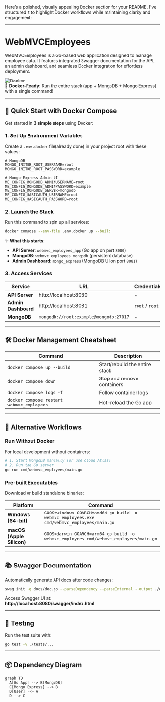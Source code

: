 Here’s a polished, visually appealing Docker section for your README. I've structured it to highlight Docker workflows while maintaining clarity and engagement:

---

# WebMVCEmployees

WebMVCEmployees is a Go-based web application designed to manage employee data. It features integrated Swagger documentation for the API, an admin dashboard, and seamless Docker integration for effortless deployment.

![Docker](https://img.shields.io/badge/Docker-✓-blue?logo=docker)  
🐳 **Docker-Ready**: Run the entire stack (app + MongoDB + Mongo Express) with a single command!

---

## 🚀 Quick Start with Docker Compose

Get started in **3 simple steps** using Docker:

### 1. **Set Up Environment Variables**

Create a `.env.docker` file(already done) in your project root with these values:

```env
# MongoDB
MONGO_INITDB_ROOT_USERNAME=root
MONGO_INITDB_ROOT_PASSWORD=example

# Mongo-Express Admin UI
ME_CONFIG_MONGODB_ADMINUSERNAME=root
ME_CONFIG_MONGODB_ADMINPASSWORD=example
ME_CONFIG_MONGODB_SERVER=mongodb
ME_CONFIG_BASICAUTH_USERNAME=root
ME_CONFIG_BASICAUTH_PASSWORD=root
```

### 2. **Launch the Stack**

Run this command to spin up all services:

```bash
docker compose --env-file .env.docker up --build
```

✨ **What this starts**:

- **API Server**: `webmvc_employees_app` (Go app on port `8080`)
- **MongoDB**: `webmvc_employees_mongodb` (persistent database)
- **Admin Dashboard**: `mongo_express` (MongoDB UI on port `8081`)

### 3. **Access Services**

| Service             | URL                                    | Credentials     |
| ------------------- | -------------------------------------- | --------------- |
| **API Server**      | http://localhost:8080                  | -               |
| **Admin Dashboard** | http://localhost:8081                  | `root` / `root` |
| **MongoDB**         | `mongodb://root:example@mongodb:27017` | -               |

---

## 🛠️ Docker Management Cheatsheet

| Command                                   | Description                    |
| ----------------------------------------- | ------------------------------ |
| `docker compose up --build`               | Start/rebuild the entire stack |
| `docker compose down`                     | Stop and remove containers     |
| `docker compose logs -f`                  | Follow container logs          |
| `docker compose restart webmvc_employees` | Hot-reload the Go app          |

---

## 🔄 Alternative Workflows

### **Run Without Docker**

For local development without containers:

```bash
# 1. Start MongoDB manually (or use cloud Atlas)
# 2. Run the Go server
go run cmd/webmvc_employees/main.go
```

### **Pre-built Executables**

Download or build standalone binaries:

| Platform                  | Command                                                                                   |
| ------------------------- | ----------------------------------------------------------------------------------------- |
| **Windows (64-bit)**      | `GOOS=windows GOARCH=amd64 go build -o webmvc_employees.exe cmd/webmvc_employees/main.go` |
| **macOS (Apple Silicon)** | `GOOS=darwin GOARCH=arm64 go build -o webmvc_employees cmd/webmvc_employees/main.go`      |

---

## 📚 Swagger Documentation

Automatically generate API docs after code changes:

```bash
swag init -g docs/doc.go --parseDependency --parseInternal --output ./docs
```

Access Swagger UI at:  
**http://localhost:8080/swagger/index.html**

---

## 🧪 Testing

Run the test suite with:

```bash
go test -v ./tests/...
```

---

## 📦 Dependency Diagram

```mermaid
graph TD
  A[Go App] --> B[MongoDB]
  C[Mongo Express] --> B
  D[User] --> A
  D --> C
```
